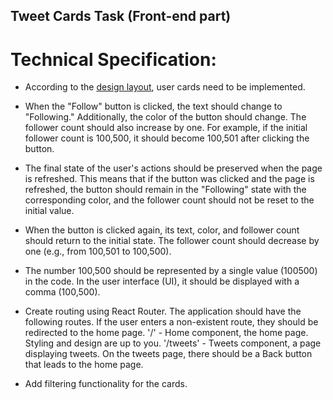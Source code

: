 ## Tweet Cards Task (Front-end part)

# Technical Specification:

- According to the [design layout](https://www.figma.com/file/zun1oP6NmS2Lmgbcj6e1IG/Test?node-id=0%3A1&t=VoiYTfiXggVItgVd-1), user cards need to be implemented.
- When the "Follow" button is clicked, the text should change to "Following." Additionally, the color of the button should change. The follower count should also increase by one. For example, if the initial follower count is 100,500, it should become 100,501 after clicking the button.
- The final state of the user's actions should be preserved when the page is refreshed. This means that if the button was clicked and the page is refreshed, the button should remain in the "Following" state with the corresponding color, and the follower count should not be reset to the initial value.
- When the button is clicked again, its text, color, and follower count should return to the initial state. The follower count should decrease by one (e.g., from 100,501 to 100,500).
- The number 100,500 should be represented by a single value (100500) in the code. In the user interface (UI), it should be displayed with a comma (100,500).

- Create routing using React Router.
The application should have the following routes. If the user enters a non-existent route, they should be redirected to the home page.
'/' - Home component, the home page. Styling and design are up to you.
'/tweets' - Tweets component, a page displaying tweets.
On the tweets page, there should be a Back button that leads to the home page.

- Add filtering functionality for the cards.
